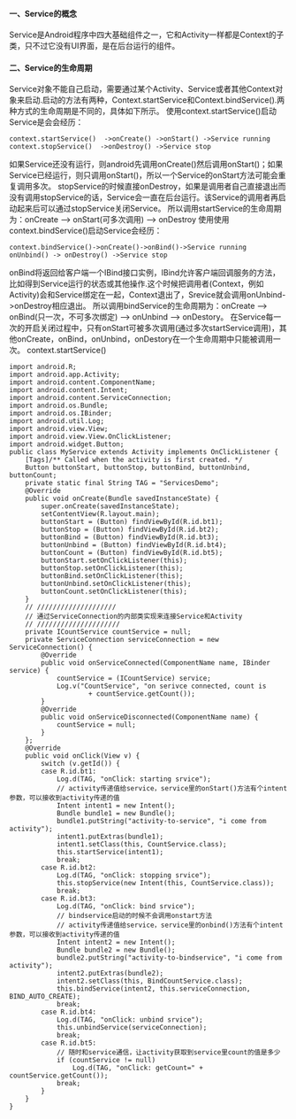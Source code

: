 #### 一、Service的概念
Service是Android程序中四大基础组件之一，它和Activity一样都是Context的子类，只不过它没有UI界面，是在后台运行的组件。
#### 二、Service的生命周期
Service对象不能自己启动，需要通过某个Activity、Service或者其他Context对象来启动.启动的方法有两种，Context.startService和Context.bindService().两种方式的生命周期是不同的，具体如下所示。
使用context.startService()启动Service是会会经历：
```  
context.startService()  ->onCreate() ->onStart() ->Service running
context.stopService()  ->onDestroy() ->Service stop
```
如果Service还没有运行，则android先调用onCreate()然后调用onStart()；如果Service已经运行，则只调用onStart()，所以一个Service的onStart方法可能会重复调用多次。
stopService的时候直接onDestroy，如果是调用者自己直接退出而没有调用stopService的话，Service会一直在后台运行。该Service的调用者再启动起来后可以通过stopService关闭Service。
所以调用startService的生命周期为：onCreate --> onStart(可多次调用) --> onDestroy
使用使用context.bindService()启动Service会经历：
```  
context.bindService()->onCreate()->onBind()->Service running
onUnbind() -> onDestroy() ->Service stop
```
onBind将返回给客户端一个IBind接口实例，IBind允许客户端回调服务的方法，比如得到Service运行的状态或其他操作.这个时候把调用者(Context，例如Activity)会和Service绑定在一起，Context退出了，Srevice就会调用onUnbind->onDestroy相应退出。
所以调用bindService的生命周期为：onCreate --> onBind(只一次，不可多次绑定) --> onUnbind --> onDestory。
在Service每一次的开启关闭过程中，只有onStart可被多次调用(通过多次startService调用)，其他onCreate，onBind，onUnbind，onDestory在一个生命周期中只能被调用一次。
context.startService() 
```  
import android.R;
import android.app.Activity;
import android.content.ComponentName;
import android.content.Intent;
import android.content.ServiceConnection;
import android.os.Bundle;
import android.os.IBinder;
import android.util.Log;
import android.view.View;
import android.view.View.OnClickListener;
import android.widget.Button;
public class MyService extends Activity implements OnClickListener {
	[Tags]/** Called when the activity is first created. */
	Button buttonStart, buttonStop, buttonBind, buttonUnbind, buttonCount;
	private static final String TAG = "ServicesDemo";
	@Override
	public void onCreate(Bundle savedInstanceState) {
		super.onCreate(savedInstanceState);
		setContentView(R.layout.main);
		buttonStart = (Button) findViewById(R.id.bt1);
		buttonStop = (Button) findViewById(R.id.bt2);
		buttonBind = (Button) findViewById(R.id.bt3);
		buttonUnbind = (Button) findViewById(R.id.bt4);
		buttonCount = (Button) findViewById(R.id.bt5);
		buttonStart.setOnClickListener(this);
		buttonStop.setOnClickListener(this);
		buttonBind.setOnClickListener(this);
		buttonUnbind.setOnClickListener(this);
		buttonCount.setOnClickListener(this);
	}
	// ////////////////////
	// 通过ServiceConnection的内部类实现来连接Service和Activity
	// /////////////////////
	private ICountService countService = null;
	private ServiceConnection serviceConnection = new ServiceConnection() {
		@Override
		public void onServiceConnected(ComponentName name, IBinder service) {
			countService = (ICountService) service;
			Log.v("CountService", "on serivce connected, count is
					+ countService.getCount());
		}
		@Override
		public void onServiceDisconnected(ComponentName name) {
			countService = null;
		}
	};
	@Override
	public void onClick(View v) {
		switch (v.getId()) {
		case R.id.bt1:
			Log.d(TAG, "onClick: starting srvice");
			// activity传递值给service，service里的onStart()方法有个intent参数，可以接收到activity传递的值
			Intent intent1 = new Intent();
			Bundle bundle1 = new Bundle();
			bundle1.putString("activity-to-service", "i come from activity");
			intent1.putExtras(bundle1);
			intent1.setClass(this, CountService.class);
			this.startService(intent1);
			break;
		case R.id.bt2:
			Log.d(TAG, "onClick: stopping srvice");
			this.stopService(new Intent(this, CountService.class));
			break;
		case R.id.bt3:
			Log.d(TAG, "onClick: bind srvice");
			// bindservice启动的时候不会调用onstart方法
			// activity传递值给service，service里的onbind()方法有个intent参数，可以接收到activity传递的值
			Intent intent2 = new Intent();
			Bundle bundle2 = new Bundle();
			bundle2.putString("activity-to-bindservice", "i come from activity");
			intent2.putExtras(bundle2);
			intent2.setClass(this, BindCountService.class);
			this.bindService(intent2, this.serviceConnection, BIND_AUTO_CREATE);
			break;
		case R.id.bt4:
			Log.d(TAG, "onClick: unbind srvice");
			this.unbindService(serviceConnection);
			break;
		case R.id.bt5:
			// 随时和service通信，让activity获取到service里count的值是多少
			if (countService != null)
				Log.d(TAG, "onClick: getCount=" + countService.getCount());
			break;
		}
	}
}
```